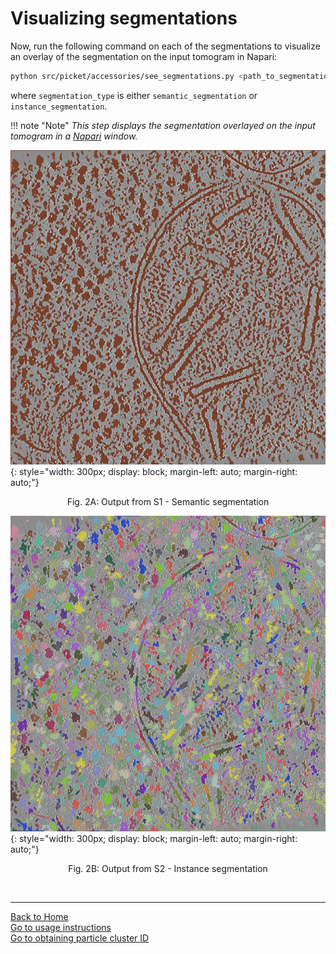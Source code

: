# Visualizing segmentations

Now, run the following command on each of the segmentations to visualize an overlay of the segmentation on the input tomogram in Napari:  
```bash
python src/picket/accessories/see_segmentations.py <path_to_segmentation> <segmentation_type>
```

where `segmentation_type` is either `semantic_segmentation` or `instance_segmentation`.

!!! note "Note"
    *This step displays the segmentation overlayed on the input tomogram in a [Napari](https://napari.org/) window.*  

![Fig. 3A: Output from S1 - Semantic segmentation](images/semantic_segmentation.png){: style="width: 300px; display: block; margin-left: auto; margin-right: auto;"}
<div align="center">
    <p align="center"><span class="caption">Fig. 2A: Output from S1 - Semantic segmentation</span></p>
</div>

![Fig. 3B: Output from S2 - Instance segmentation](images/instance_segmentation.png){: style="width: 300px; display: block; margin-left: auto; margin-right: auto;"}
<div align="center">
    <p align="center"><span class="caption">Fig. 2B: Output from S2 - Instance segmentation</span></p>
</div>
<br/>

---

[Back to Home](index.md)  
[Go to usage instructions](usage_instructions.md)  
[Go to obtaining particle cluster ID](obtaining_particle_cluster_id.md)  